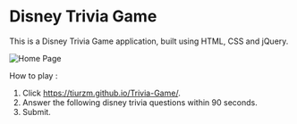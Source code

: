 # Disney Trivia Game

This is a Disney Trivia Game application, built using HTML, CSS and jQuery.

![Home Page](/images/ttg.png)

How to play :
1. Click https://tiurzm.github.io/Trivia-Game/.
2. Answer the following disney trivia questions within 90 seconds.
3. Submit.

